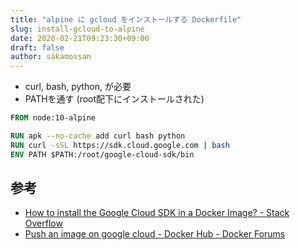 ```yaml
---
title: "alpine に gcloud をインストールする Dockerfile"
slug: install-gcloud-to-alpine
date: 2020-02-21T09:23:30+09:00
draft: false
author: sakamossan
---
```


- curl, bash, python, が必要
- PATHを通す (root配下にインストールされた)

```dockerfile
FROM node:10-alpine

RUN apk --no-cache add curl bash python
RUN curl -sSL https://sdk.cloud.google.com | bash
ENV PATH $PATH:/root/google-cloud-sdk/bin
```

## 参考

- [How to install the Google Cloud SDK in a Docker Image? - Stack Overflow](https://stackoverflow.com/questions/28372328/how-to-install-the-google-cloud-sdk-in-a-docker-image)
- [Push an image on google cloud - Docker Hub - Docker Forums](https://forums.docker.com/t/push-an-image-on-google-cloud/7538)

